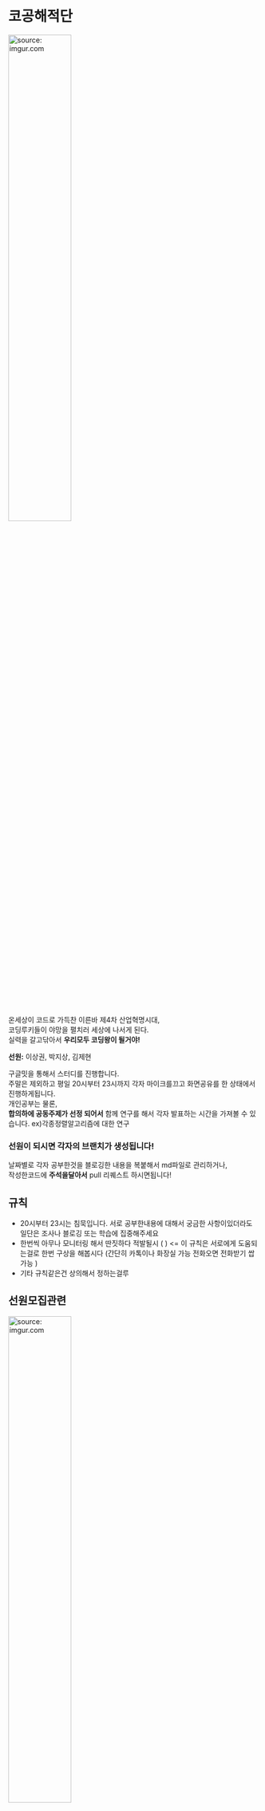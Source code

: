 # 코공해적단
<a href="https://imgur.com/yYDpMRJ"><img width= "50%" src="https://i.imgur.com/yYDpMRJ.png" title="source: imgur.com" /></a>

온세상이 코드로 가득찬 이른바 제4차 산업혁명시대,  
코딩루키들이 야망을 펼치러 세상에 나서게 된다.  
실력을 갈고닦아서 __우리모두 코딩왕이 될거야!__  
  
__선원:__ 이상권, 박지상, 김제현  
  
구글밋을 통해서 스터디를 진행합니다.  
주말은 제외하고 평일 20시부터 23시까지 각자 마이크를끄고
화면공유를 한 상태에서 진행하게됩니다.  
개인공부는 물론,  
__합의하에 공동주제가 선정 되어서__ 함께 연구를 해서 각자 발표하는 시간을 가져볼 수 있습니다. ex)각종정렬알고리즘에 대한 연구  
  
### 선원이 되시면 각자의 브랜치가 생성됩니다!
날짜별로 각자 공부한것을 블로깅한 내용을 복붙해서 md파일로 관리하거나,  
작성한코드에 __주석을달아서__ pull 리퀘스트 하시면됩니다!
## 규칙
* 20시부터 23시는 침묵입니다. 서로 공부한내용에 대해서 궁금한 사항이있더라도 일단은 조사나 블로깅 또는 학습에 집중해주세요
* 한번씩 아무나 모니터링 해서 딴짓하다 적발될시 (   ) <= 이 규칙은 서로에게 도움되는걸로 한번 구상을 해봅시다 (간단히 카톡이나 화장실 가능 전화오면 전화받기 쌉가능 )
* 기타 규칙같은건 상의해서 정하는걸루
## 선원모집관련
<a href="https://imgur.com/0GLTaDS"><img width="50%" src="https://i.imgur.com/0GLTaDS.jpg" title="source: imgur.com" /></a> 

함께 코딩왕이 되실분을 모집하고 있습니다!  
email: jetignis@gmail.com
